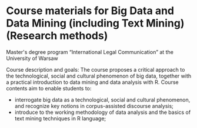 # Course materials for Big Data and Data Mining (including Text Mining) (Research methods)

Master's degree program “International Legal Communication” at the University of Warsaw

Course description and goals: The course proposes a critical approach to the technological, social and cultural phenomenon of big data, together with a practical introduction to data mining and data analysis with R.  Course contents aim to enable students to:

* interrogate big data as a technological, social and cultural phenomenon, and recognize key notions in corpus-assisted discourse analysis;
* introduce to the working methodology of data analysis and the basics of text mining techniques in R language;

